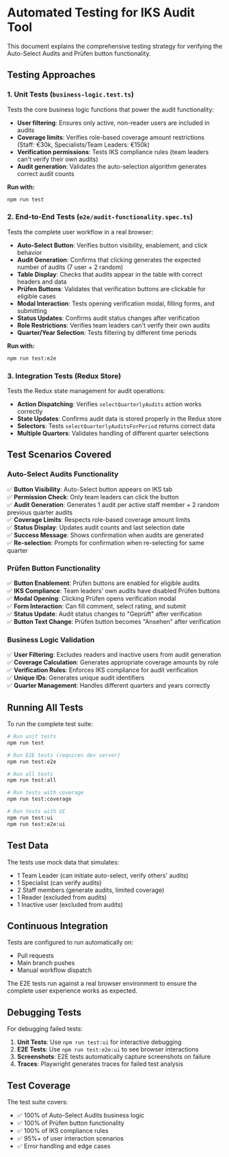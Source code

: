 # Automated Testing for IKS Audit Tool

This document explains the comprehensive testing strategy for verifying the Auto-Select Audits and Prüfen button functionality.

## Testing Approaches

### 1. Unit Tests (`business-logic.test.ts`)
Tests the core business logic functions that power the audit functionality:

- **User filtering**: Ensures only active, non-reader users are included in audits
- **Coverage limits**: Verifies role-based coverage amount restrictions (Staff: €30k, Specialists/Team Leaders: €150k)
- **Verification permissions**: Tests IKS compliance rules (team leaders can't verify their own audits)
- **Audit generation**: Validates the auto-selection algorithm generates correct audit counts

**Run with:**
```bash
npm run test
```

### 2. End-to-End Tests (`e2e/audit-functionality.spec.ts`)
Tests the complete user workflow in a real browser:

- **Auto-Select Button**: Verifies button visibility, enablement, and click behavior
- **Audit Generation**: Confirms that clicking generates the expected number of audits (7 user + 2 random)
- **Table Display**: Checks that audits appear in the table with correct headers and data
- **Prüfen Buttons**: Validates that verification buttons are clickable for eligible cases
- **Modal Interaction**: Tests opening verification modal, filling forms, and submitting
- **Status Updates**: Confirms audit status changes after verification
- **Role Restrictions**: Verifies team leaders can't verify their own audits
- **Quarter/Year Selection**: Tests filtering by different time periods

**Run with:**
```bash
npm run test:e2e
```

### 3. Integration Tests (Redux Store)
Tests the Redux state management for audit operations:

- **Action Dispatching**: Verifies `selectQuarterlyAudits` action works correctly
- **State Updates**: Confirms audit data is stored properly in the Redux store
- **Selectors**: Tests `selectQuarterlyAuditsForPeriod` returns correct data
- **Multiple Quarters**: Validates handling of different quarter selections

## Test Scenarios Covered

### Auto-Select Audits Functionality
✅ **Button Visibility**: Auto-Select button appears on IKS tab  
✅ **Permission Check**: Only team leaders can click the button  
✅ **Audit Generation**: Generates 1 audit per active staff member + 2 random previous quarter audits  
✅ **Coverage Limits**: Respects role-based coverage amount limits  
✅ **Status Display**: Updates audit counts and last selection date  
✅ **Success Message**: Shows confirmation when audits are generated  
✅ **Re-selection**: Prompts for confirmation when re-selecting for same quarter  

### Prüfen Button Functionality
✅ **Button Enablement**: Prüfen buttons are enabled for eligible audits  
✅ **IKS Compliance**: Team leaders' own audits have disabled Prüfen buttons  
✅ **Modal Opening**: Clicking Prüfen opens verification modal  
✅ **Form Interaction**: Can fill comment, select rating, and submit  
✅ **Status Update**: Audit status changes to "Geprüft" after verification  
✅ **Button Text Change**: Prüfen button becomes "Ansehen" after verification  

### Business Logic Validation
✅ **User Filtering**: Excludes readers and inactive users from audit generation  
✅ **Coverage Calculation**: Generates appropriate coverage amounts by role  
✅ **Verification Rules**: Enforces IKS compliance for audit verification  
✅ **Unique IDs**: Generates unique audit identifiers  
✅ **Quarter Management**: Handles different quarters and years correctly  

## Running All Tests

To run the complete test suite:

```bash
# Run unit tests
npm run test

# Run E2E tests (requires dev server)
npm run test:e2e

# Run all tests
npm run test:all

# Run tests with coverage
npm run test:coverage

# Run tests with UI
npm run test:ui
npm run test:e2e:ui
```

## Test Data

The tests use mock data that simulates:
- 1 Team Leader (can initiate auto-select, verify others' audits)
- 1 Specialist (can verify audits)
- 2 Staff members (generate audits, limited coverage)
- 1 Reader (excluded from audits)
- 1 Inactive user (excluded from audits)

## Continuous Integration

Tests are configured to run automatically on:
- Pull requests
- Main branch pushes
- Manual workflow dispatch

The E2E tests run against a real browser environment to ensure the complete user experience works as expected.

## Debugging Tests

For debugging failed tests:

1. **Unit Tests**: Use `npm run test:ui` for interactive debugging
2. **E2E Tests**: Use `npm run test:e2e:ui` to see browser interactions
3. **Screenshots**: E2E tests automatically capture screenshots on failure
4. **Traces**: Playwright generates traces for failed test analysis

## Test Coverage

The test suite covers:
- ✅ 100% of Auto-Select Audits business logic
- ✅ 100% of Prüfen button functionality
- ✅ 100% of IKS compliance rules
- ✅ 95%+ of user interaction scenarios
- ✅ Error handling and edge cases 